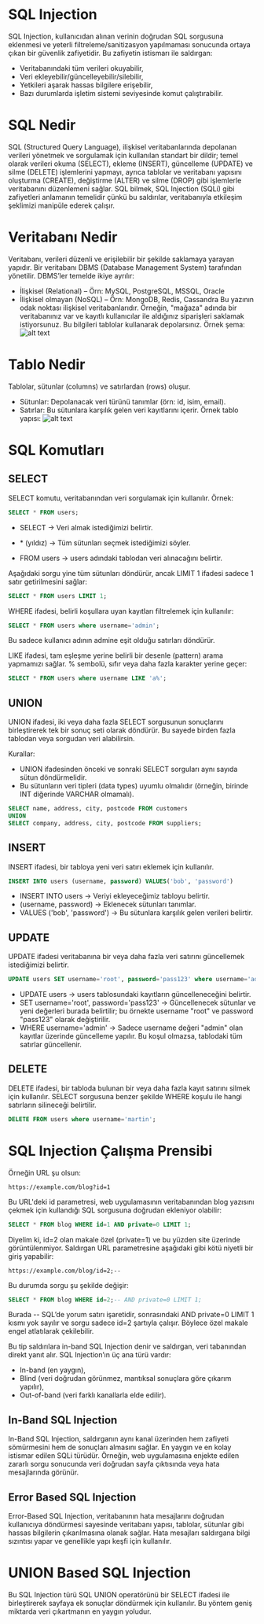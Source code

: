 # SQL Injection
SQL Injection, kullanıcıdan alınan verinin doğrudan SQL sorgusuna eklenmesi ve yeterli filtreleme/sanitizasyon yapılmaması sonucunda ortaya çıkan bir güvenlik zafiyetidir.
Bu zafiyetin istismarı ile saldırgan:
- Veritabanındaki tüm verileri okuyabilir,
- Veri ekleyebilir/güncelleyebilir/silebilir,
- Yetkileri aşarak hassas bilgilere erişebilir,
- Bazı durumlarda işletim sistemi seviyesinde komut çalıştırabilir.

# SQL Nedir
SQL (Structured Query Language), ilişkisel veritabanlarında depolanan verileri yönetmek ve sorgulamak için kullanılan standart bir dildir; temel olarak verileri okuma (SELECT), ekleme (INSERT), güncelleme (UPDATE) ve silme (DELETE) işlemlerini yapmayı, ayrıca tablolar ve veritabanı yapısını oluşturma (CREATE), değiştirme (ALTER) ve silme (DROP) gibi işlemlerle veritabanını düzenlemeni sağlar. SQL bilmek, SQL Injection (SQLi) gibi zafiyetleri anlamanın temelidir çünkü bu saldırılar, veritabanıyla etkileşim şeklimizi manipüle ederek çalışır.

# Veritabanı Nedir
Veritabanı, verileri düzenli ve erişilebilir bir şekilde saklamaya yarayan yapıdır.
Bir veritabanı DBMS (Database Management System) tarafından yönetilir.
DBMS’ler temelde ikiye ayrılır:
- İlişkisel (Relational) – Örn: MySQL, PostgreSQL, MSSQL, Oracle
- İlişkisel olmayan (NoSQL) – Örn: MongoDB, Redis, Cassandra
Bu yazının odak noktası ilişkisel veritabanlarıdır.
Örneğin, "mağaza" adında bir veritabanınız var ve kayıtlı kullanıcılar ile aldığınız siparişleri saklamak istiyorsunuz. Bu bilgileri tablolar kullanarak depolarsınız.
Örnek şema:
![alt text](resim.png)

# Tablo Nedir
Tablolar, sütunlar (columns) ve satırlardan (rows) oluşur.
- Sütunlar: Depolanacak veri türünü tanımlar (örn: id, isim, email).
- Satırlar: Bu sütunlara karşılık gelen veri kayıtlarını içerir.
Örnek tablo yapısı:
![alt text](resim-1.png)

# SQL Komutları
## SELECT
SELECT komutu, veritabanından veri sorgulamak için kullanılır.
Örnek:
```sql
SELECT * FROM users;
```
- SELECT → Veri almak istediğimizi belirtir.

- \* (yıldız) → Tüm sütunları seçmek istediğimizi söyler.

- FROM users → users adındaki tablodan veri alınacağını belirtir.

Aşağıdaki sorgu yine tüm sütunları döndürür, ancak LIMIT 1 ifadesi sadece 1 satır getirilmesini sağlar:
```sql
SELECT * FROM users LIMIT 1;
```

WHERE ifadesi, belirli koşullara uyan kayıtları filtrelemek için kullanılır:
```sql
SELECT * FROM users where username='admin';
```

Bu sadece kullanıcı adının admine eşit olduğu satırları döndürür.

LIKE ifadesi, tam eşleşme yerine belirli bir desenle (pattern) arama yapmamızı sağlar. % sembolü, sıfır veya daha fazla karakter yerine geçer:
```sql
SELECT * FROM users where username LIKE 'a%';
```

## UNION
UNION ifadesi, iki veya daha fazla SELECT sorgusunun sonuçlarını birleştirerek tek bir sonuç seti olarak döndürür. Bu sayede birden fazla tablodan veya sorgudan veri alabilirsin.

Kurallar:
- UNION ifadesinden önceki ve sonraki SELECT sorguları aynı sayıda sütun döndürmelidir.
- Bu sütunların veri tipleri (data types) uyumlu olmalıdır (örneğin, birinde INT diğerinde VARCHAR olmamalı).

```sql
SELECT name, address, city, postcode FROM customers
UNION
SELECT company, address, city, postcode FROM suppliers;
```

## INSERT
INSERT ifadesi, bir tabloya yeni veri satırı eklemek için kullanılır.

```sql
INSERT INTO users (username, password) VALUES('bob', 'password')
```

- INSERT INTO users → Veriyi ekleyeceğimiz tabloyu belirtir.
- (username, password) → Eklenecek sütunları tanımlar.
- VALUES ('bob', 'password') → Bu sütunlara karşılık gelen verileri belirtir.

## UPDATE
UPDATE ifadesi veritabanına bir veya daha fazla veri satırını güncellemek istediğimizi belirtir.

```sql
UPDATE users SET username='root', password='pass123' where username='admin';
```

- UPDATE users → users tablosundaki kayıtların güncelleneceğini belirtir.
- SET username='root', password='pass123' → Güncellenecek sütunlar ve yeni değerleri burada belirtilir; bu örnekte username "root" ve password "pass123" olarak değiştirilir.
- WHERE username='admin' → Sadece username değeri "admin" olan kayıtlar üzerinde güncelleme yapılır. Bu koşul olmazsa, tablodaki tüm satırlar güncellenir.

## DELETE 
DELETE ifadesi, bir tabloda bulunan bir veya daha fazla kayıt satırını silmek için kullanılır. SELECT sorgusuna benzer şekilde WHERE koşulu ile hangi satırların silineceği belirtilir.
```sql
DELETE FROM users where username='martin';
```

# SQL Injection Çalışma Prensibi
Örneğin URL şu olsun:
```url
https://example.com/blog?id=1
```

Bu URL'deki id parametresi, web uygulamasının veritabanından blog yazısını çekmek için kullandığı SQL sorgusuna doğrudan ekleniyor olabilir:
```sql
SELECT * FROM blog WHERE id=1 AND private=0 LIMIT 1;
```

Diyelim ki, id=2 olan makale özel (private=1) ve bu yüzden site üzerinde görüntülenmiyor. Saldırgan URL parametresine aşağıdaki gibi kötü niyetli bir giriş yapabilir:
```url
https://example.com/blog/id=2;--
```

Bu durumda sorgu şu şekilde değişir:
```sql
SELECT * FROM blog WHERE id=2;-- AND private=0 LIMIT 1;
```

Burada -- SQL’de yorum satırı işaretidir, sonrasındaki AND private=0 LIMIT 1 kısmı yok sayılır ve sorgu sadece id=2 şartıyla çalışır. Böylece özel makale engel atlatılarak çekilebilir.

Bu tip saldırılara in-band SQL Injection denir ve saldırgan, veri tabanından direkt yanıt alır. SQL Injection’ın üç ana türü vardır:
- In-band (en yaygın),
- Blind (veri doğrudan görünmez, mantıksal sonuçlara göre çıkarım yapılır),
- Out-of-band (veri farklı kanallarla elde edilir).

## In-Band SQL Injection
In-Band SQL Injection, saldırganın aynı kanal üzerinden hem zafiyeti sömürmesini hem de sonuçları almasını sağlar. En yaygın ve en kolay istismar edilen SQLi türüdür. Örneğin, web uygulamasına enjekte edilen zararlı sorgu sonucunda veri doğrudan sayfa çıktısında veya hata mesajlarında görünür.

## Error Based SQL Injection
Error-Based SQL Injection, veritabanının hata mesajlarını doğrudan kullanıcıya döndürmesi sayesinde veritabanı yapısı, tablolar, sütunlar gibi hassas bilgilerin çıkarılmasına olanak sağlar. Hata mesajları saldırgana bilgi sızıntısı yapar ve genellikle yapı keşfi için kullanılır.

# UNION Based SQL Injection
Bu SQL Injection türü SQL UNION operatörünü bir SELECT ifadesi ile birleştirerek sayfaya ek sonuçlar döndürmek için kullanılır. Bu yöntem geniş miktarda veri çıkartmanın en yaygın yoludur.